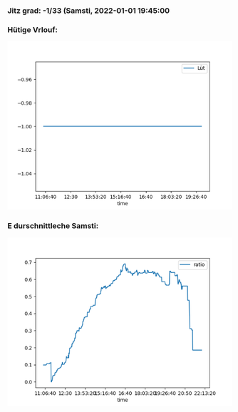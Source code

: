### Jitz grad: -1/33 (Samsti, 2022-01-01 19:45:00

### Hütige Vrlouf:
![Graph](Today.png)

### E durschnittleche Samsti:
![Graph](Samsti.png)